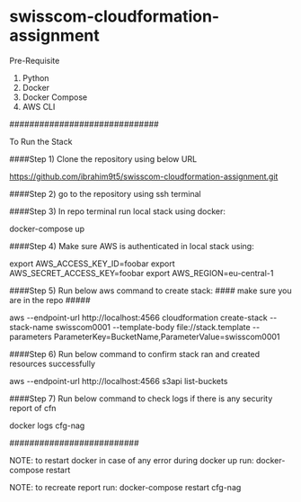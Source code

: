 # swisscom-cloudformation-assignment


Pre-Requisite

1) Python
2) Docker
3) Docker Compose
4) AWS CLI

##############################

To Run the Stack

####Step 1) Clone the repository using below URL

https://github.com/ibrahim9t5/swisscom-cloudformation-assignment.git

####Step 2) go to the repository using ssh terminal

####Step 3) In repo terminal run local stack using docker:

docker-compose up

####Step 4) Make sure AWS is authenticated in local stack using:

export AWS_ACCESS_KEY_ID=foobar
export AWS_SECRET_ACCESS_KEY=foobar
export AWS_REGION=eu-central-1

####Step 5) Run below aws command to create stack:  #### make sure you are in the repo #####

aws --endpoint-url http://localhost:4566 cloudformation create-stack --stack-name swisscom0001 --template-body file://stack.template --parameters ParameterKey=BucketName,ParameterValue=swisscom0001

####Step 6) Run below command to confirm stack ran and created resources successfully

aws --endpoint-url http://localhost:4566 s3api list-buckets

####Step 7) Run below command to check logs if there is any security report of cfn

docker logs cfg-nag


##########################

NOTE: to restart docker in case of any error during docker up run: docker-compose restart 

NOTE: to recreate report run: docker-compose restart cfg-nag

